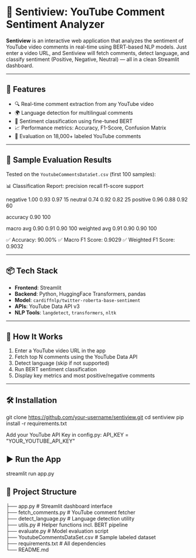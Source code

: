 # 🎯 Sentiview: YouTube Comment Sentiment Analyzer

**Sentiview** is an interactive web application that analyzes the sentiment of YouTube video comments in real-time using BERT-based NLP models. Just enter a video URL, and Sentiview will fetch comments, detect language, and classify sentiment (Positive, Negative, Neutral) — all in a clean Streamlit dashboard.

---

## 🚀 Features

- 🔍 Real-time comment extraction from any YouTube video  
- 🌍 Language detection for multilingual comments  
- 🤖 Sentiment classification using fine-tuned BERT  
- 📈 Performance metrics: Accuracy, F1-Score, Confusion Matrix  
- 🧠 Evaluation on 18,000+ labeled YouTube comments  

---

## 🧪 Sample Evaluation Results

Tested on the `YoutubeCommentsDataSet.csv` (first 100 samples):

📊 Classification Report:
precision recall f1-score support

negative       1.00      0.93      0.97        15
 neutral       0.74      0.92      0.82        25
positive       0.96      0.88      0.92        60

accuracy                           0.90       100

macro avg 0.90 0.91 0.90 100
weighted avg 0.91 0.90 0.90 100

✅ Accuracy: 90.00%
✅ Macro F1 Score: 0.9029
✅ Weighted F1 Score: 0.9032


---

## 📦 Tech Stack

- **Frontend**: Streamlit  
- **Backend**: Python, HuggingFace Transformers, pandas  
- **Model**: `cardiffnlp/twitter-roberta-base-sentiment`  
- **APIs**: YouTube Data API v3  
- **NLP Tools**: `langdetect`, `transformers`, `nltk`  

---

## 🔧 How It Works

1. Enter a YouTube video URL in the app  
2. Fetch top N comments using the YouTube Data API  
3. Detect language (skip if not supported)  
4. Run BERT sentiment classification  
5. Display key metrics and most positive/negative comments  

---

## 🛠️ Installation

git clone https://github.com/your-username/sentiview.git
cd sentiview
pip install -r requirements.txt

Add your YouTube API Key in config.py:
API_KEY = "YOUR_YOUTUBE_API_KEY"

## ▶️ Run the App
streamlit run app.py

## 📁 Project Structure

├── app.py                    # Streamlit dashboard interface  
├── fetch_comments.py         # YouTube comment fetcher  
├── detect_language.py        # Language detection utility  
├── utils.py                  # Helper functions incl. BERT pipeline  
├── evaluate.py               # Model evaluation script  
├── YoutubeCommentsDataSet.csv  # Sample labeled dataset  
├── requirements.txt          # All dependencies  
└── README.md
